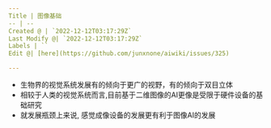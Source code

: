 ```yaml
---
Title | 图像基础
-- | --
Created @ | `2022-12-12T03:17:29Z`
Last Modify @| `2022-12-12T03:17:29Z`
Labels | ``
Edit @| [here](https://github.com/junxnone/aiwiki/issues/325)

---
```

- 生物界的视觉系统发展有的倾向于更广的视野，有的倾向于双目立体
- 相较于人类的视觉系统而言,目前基于二维图像的AI更像是受限于硬件设备的基础研究
- 就发展瓶颈上来说, 感觉成像设备的发展更有利于图像AI的发展
